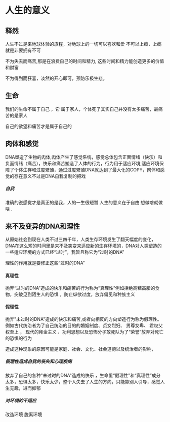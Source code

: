 

# 人生的意义

## 释然

人生不过是来地球体验的旅程，对地球上的一切可以喜欢和爱 不可以上瘾，上瘾就是非要拥有不可

不为失去而痛苦,那是在浪费自己的时间和精力, 这些时间和精力能创造更多的价值和财富

不为得到而狂喜，淡然的开心即可，预防乐极生悲。

## 生命

我们的生命不属于自己 ，它 属于家人，个体死了其实自己并没有太多痛苦，最痛苦的是家人

自己的欲望和痛苦才是属于自己的

## 肉体和感觉

DNA塑造了生物的肉体,肉体产生了感觉系统，感觉总体包含正面情绪（快乐）和负面情绪（痛苦），快乐和痛苦塑造了人体的行为，行为用于适应环境,适应环境保障了个体生存和过度繁殖，通过过度繁殖DNA就达到了最大化的COPY，肉体和感觉的存在意义不过是DNA自我复制的把戏

##### 自我

准确的说感觉才是真正的是我，人的一生很短暂 人生的意义在于自由 想做啥就做啥 .

## 来不及变异的DNA和理性

从原始社会到现在人类不过三四千年，人类生存环境发生了翻天幅度的变化，DNA在这么短的时间里是来不及突变来适应新的生存环境的，DNA对人类塑造的一些适应环境的方式已经“过时”，我暂且称它为“过时的DNA”

理性的作用就是要修正这些“过时的DNA”

#### 真理性

抛弃“过时的DNA”造成的快乐和痛苦的行为称为“真理性”例如拒绝高糖高脂的食物，突破见到陌生人的恐惧 ，防止纵欲过度，放弃偏见和种族主义

#### 假理性

抛弃"未过时的DNA"造成的快乐和痛苦,或者向相反的方向塑造行为称为假理性。例如古代统治者为了自己统治的目的的婚姻制度、贞女烈妇、 男尊女卑、 君权父权至上 ， 现代的拜金主义 、功利思想以及恐怖分子敢死队为了“荣誉”放弃对死亡的恐惧的行为

造成这种现象的原因可能是家庭、社会、文化、社会道德以及统治者的影响，

##### 假理性造成自我的丧失和心理疾病

放弃了自己的各种"未过时的DNA"造成的快乐 ，生命里“假理性”和“真理性”成分太多，恐惧太多，快乐太少，整个人失去了人生的方向，只能靠别人引导，感觉人生无趣，进而抑郁

##### 对环境的不适应

改造环境 脱离环境



